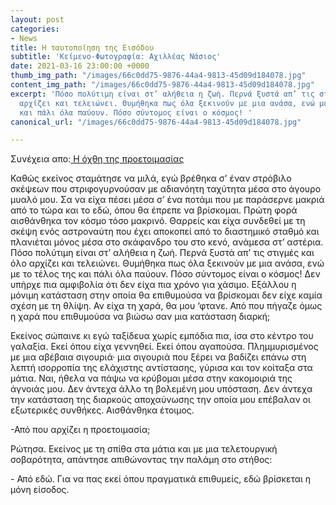 ```yaml
---
layout: post
categories:
- News
title: Η ταυτοποίηση της Εισόδου
subtitle: 'Κείμενο-Φωτογραφία: Αχιλλέας Νάσιος'
date: 2021-03-16 23:00:00 +0000
thumb_img_path: "/images/66c0dd75-9876-44a4-9813-45d09d184078.jpg"
content_img_path: "/images/66c0dd75-9876-44a4-9813-45d09d184078.jpg"
excerpt: 'Πόσο πολύτιμη είναι στ’ αλήθεια η ζωή. Περνά ξυστά απ’ τις στιγμές και όλο
  αρχίζει και τελειώνει. Θυμήθηκα πως όλα ξεκινούν με μια ανάσα, ενώ με το τέλος της
  και πάλι όλα παύουν. Πόσο σύντομος είναι ο κόσμος! '
canonical_url: "/images/66c0dd75-9876-44a4-9813-45d09d184078.jpg"

---
```

Συνέχεια απο:<a href="https://hocusphotus.com/posts/anodus-51/" target="blank"> Η όχθη της προετοιμασίας</a>

Καθώς εκείνος σταμάτησε να μιλά, εγώ βρέθηκα σ’ έναν στρόβιλο σκέψεων που στριφογυρνούσαν με αδιανόητη ταχύτητα μέσα στο άγουρο μυαλό μου. Σα να είχα πέσει μέσα σ’ ένα ποτάμι που με παράσερνε μακριά από το τώρα και το εδώ, όπου θα έπρεπε να βρίσκομαι. Πρώτη φορά αισθάνθηκα τον κόσμο τόσο μακρινό. Θαρρείς και είχα συνδεθεί με τη σκέψη ενός αστροναύτη που έχει αποκοπεί από το διαστημικό σταθμό και πλανιέται μόνος μέσα στο σκάφανδρο του στο κενό, ανάμεσα στ’ αστέρια. Πόσο πολύτιμη είναι στ’ αλήθεια η ζωή. Περνά ξυστά απ’ τις στιγμές και όλο αρχίζει και τελειώνει. Θυμήθηκα πως όλα ξεκινούν με μια ανάσα, ενώ με το τέλος της και πάλι όλα παύουν. Πόσο σύντομος είναι ο κόσμος! Δεν υπήρχε πια αμφιβολία ότι δεν είχα πια χρόνο για χάσιμο. Εξάλλου η μόνιμη κατάσταση στην οποία θα επιθυμούσα να βρίσκομαι δεν είχε καμία σχέση με τη θλίψη. Αν είχα τη χαρά, θα μου ‘φτανε. Από που πήγαζε όμως η χαρά που επιθυμούσα να βιώσω σαν μια κατάσταση διαρκή;

Εκείνος σώπαινε κι εγώ ταξίδευα χωρίς εμπόδια πια, ίσα στο κέντρο του γαλαξία. Εκεί όπου είχα γεννηθεί. Εκεί όπου αγαπούσα. Πλημμυρισμένος με μια αβέβαια σιγουριά· μια σιγουριά που ξέρει να βαδίζει επάνω στη λεπτή ισορροπία της ελάχιστης αντίστασης, γύρισα και τον κοίταξα στα μάτια. Ναι, ήθελα να πάψω να κρύβομαι μέσα στην κακομοιριά της άγνοιάς μου. Δεν άντεχα άλλο τη βολεμένη μου υπόσταση. Δεν άντεχα την κατάσταση της διαρκούς αποχαύνωσης την οποία μου επέβαλαν οι εξωτερικές συνθήκες. Αισθάνθηκα έτοιμος.

\-Από που αρχίζει η προετοιμασία;

Ρώτησα. Εκείνος με τη σπίθα στα μάτια και με μια τελετουργική σοβαρότητα, απάντησε απιθώνοντας την παλάμη στο στήθος:

\- Από εδώ. Για να πας εκεί όπου πραγματικά επιθυμείς, εδώ βρίσκεται η μόνη είσοδος.